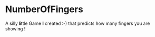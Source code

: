 # NumberOfFingers
A silly little Game I created :-) that predicts how many fingers you are showing !


